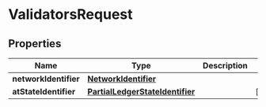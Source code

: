 

# ValidatorsRequest


## Properties

Name | Type | Description | Notes
------------ | ------------- | ------------- | -------------
**networkIdentifier** | [**NetworkIdentifier**](NetworkIdentifier.md) |  | 
**atStateIdentifier** | [**PartialLedgerStateIdentifier**](PartialLedgerStateIdentifier.md) |  |  [optional]



